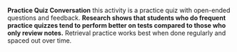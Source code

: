 **Practice Quiz Conversation** this activity is a practice quiz with open-ended questions and feedback. **Research shows that students who do frequent practice quizzes tend to perform better on tests compared to those who only review notes.** Retrieval practice works best when done regularly and spaced out over time. 